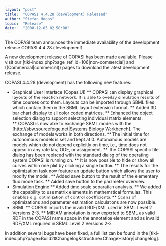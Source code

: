 ```yaml
---
layout: "post"
title:  "COPASI 4.4.28 (development) Released"
author: "Stefan Hoops"
topic:  "Release"
date:   "2008-12-05 02:58:00"
---
```


The COPASI team announces the immediate availability of the development release COPASI 4.4.28 (development).

A new development release of COPASI has been made available. Please visit our [tiki-index.php?page_ref_id=106|non-commercial]  and ((Commercial|commercial)) pages to download the latest development release.

COPASI 4.4.28 (development) has the following new features:
* Graphical User Interface (CopasiUI) 
** COPASI can display graphical layouts of the reaction network. It is able to overlay simulation results of time courses onto them. Layouts can be imported through SBML files which contain them in the SBML layout extension format.
** Added 3D bar chart display to all color coded matrices. 
** Enhanced the object selection dialog to support selecting individual matrix elements.  
** COPASI is now able to exchange SBML models with the [http://sbw.sourceforge.net|Systems Biology Workbench]. The exchange of models works in both directions.
** The initial time for autonomous models is set and kept at 0. Autonomous models are models which do not depend explicitly on time, i.e., time does not appear in any rate law, ODE, or assignment.
** The COPASI specific file dialog has been replaced with the standard dialog of the operating system COPASI is running on.
** It is now possible to hide or show all curves within one plot by clicking a single button.
** The results for the optimization task now feature an update button which allows the user to modify the model.
** Added save button to the result of the elementary flux mode task.
** Added save button to the parameter overview.
* Simulation Engine
** Added time scale separation analysis.
** We added the capability to use matrix elements in mathematical formulas. This enables e.g. optimization of control coefficients.
** Scans of optimizations and parameter estimation calculations are now possible. 
* SBML
** COPASI imports the invalid RDF/XML used in SBML Level 2 Versions 2-3.
** MIRIAM annotation is now exported to SBML as valid RDF in the COPASI name space in the annotation element and as invalid RDF/XML required in SBML Level 2 Versions 2-3.

In addition several bugs have been fixed, a full list can be found in the [tiki-index.php?page=Build28Changelog&structure=ChangeHistory|changelog].

